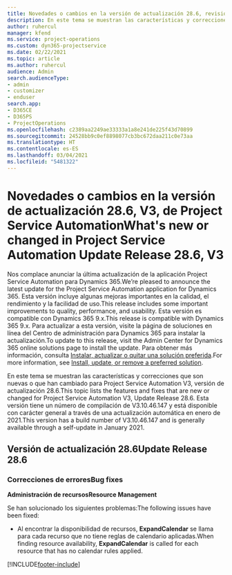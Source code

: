 ```yaml
---
title: Novedades o cambios en la versión de actualización 28.6, revisión V3, de Project Service Automation
description: En este tema se muestran las características y correcciones disponibles en Project Service Automation, versión de actualización 28.6, revisión V3.
author: ruhercul
manager: kfend
ms.service: project-operations
ms.custom: dyn365-projectservice
ms.date: 02/22/2021
ms.topic: article
ms.author: ruhercul
audience: Admin
search.audienceType:
- admin
- customizer
- enduser
search.app:
- D365CE
- D365PS
- ProjectOperations
ms.openlocfilehash: c2389aa2249ae33333a1a8e241de225f43d70899
ms.sourcegitcommit: 24528bb9c0ef8898077cb3bc672daa211c0e73aa
ms.translationtype: HT
ms.contentlocale: es-ES
ms.lasthandoff: 03/04/2021
ms.locfileid: "5481322"
---
```

# <a name="whats-new-or-changed-in-project-service-automation-update-release-286-v3"></a><span data-ttu-id="a0ede-103">Novedades o cambios en la versión de actualización 28.6, V3, de Project Service Automation</span><span class="sxs-lookup"><span data-stu-id="a0ede-103">What's new or changed in Project Service Automation Update Release 28.6, V3</span></span>

<span data-ttu-id="a0ede-104">Nos complace anunciar la última actualización de la aplicación Project Service Automation para Dynamics 365.</span><span class="sxs-lookup"><span data-stu-id="a0ede-104">We’re pleased to announce the latest update for the Project Service Automation application for Dynamics 365.</span></span> <span data-ttu-id="a0ede-105">Esta versión incluye algunas mejoras importantes en la calidad, el rendimiento y la facilidad de uso.</span><span class="sxs-lookup"><span data-stu-id="a0ede-105">This release includes some important improvements to quality, performance, and usability.</span></span> <span data-ttu-id="a0ede-106">Esta versión es compatible con Dynamics 365 9.x.</span><span class="sxs-lookup"><span data-stu-id="a0ede-106">This release is compatible with Dynamics 365 9.x.</span></span> <span data-ttu-id="a0ede-107">Para actualizar a esta versión, visite la página de soluciones en línea del Centro de administración para Dynamics 365 para instalar la actualización.</span><span class="sxs-lookup"><span data-stu-id="a0ede-107">To update to this release, visit the Admin Center for Dynamics 365 online solutions page to install the update.</span></span> <span data-ttu-id="a0ede-108">Para obtener más información, consulta [Instalar, actualizar o quitar una solución preferida](https://docs.microsoft.com/power-platform/admin/install-remove-preferred-solution).</span><span class="sxs-lookup"><span data-stu-id="a0ede-108">For more information, see [Install, update, or remove a preferred solution](https://docs.microsoft.com/power-platform/admin/install-remove-preferred-solution).</span></span>

<span data-ttu-id="a0ede-109">En este tema se muestran las características y correcciones que son nuevas o que han cambiado para Project Service Automation V3, versión de actualización 28.6.</span><span class="sxs-lookup"><span data-stu-id="a0ede-109">This topic lists the features and fixes that are new or changed for Project Service Automation V3, Update Release 28.6.</span></span> <span data-ttu-id="a0ede-110">Esta versión tiene un número de compilación de V3.10.46.147 y está disponible con carácter general a través de una actualización automática en enero de 2021.</span><span class="sxs-lookup"><span data-stu-id="a0ede-110">This version has a build number of V3.10.46.147 and is generally available through a self-update in January 2021.</span></span>

## <a name="update-release-286"></a><span data-ttu-id="a0ede-111">Versión de actualización 28.6</span><span class="sxs-lookup"><span data-stu-id="a0ede-111">Update Release 28.6</span></span>

### <a name="bug-fixes"></a><span data-ttu-id="a0ede-112">Correcciones de errores</span><span class="sxs-lookup"><span data-stu-id="a0ede-112">Bug fixes</span></span>


<span data-ttu-id="a0ede-113">**Administración de recursos**</span><span class="sxs-lookup"><span data-stu-id="a0ede-113">**Resource Management**</span></span>

<span data-ttu-id="a0ede-114">Se han solucionado los siguientes problemas:</span><span class="sxs-lookup"><span data-stu-id="a0ede-114">The following issues have been fixed:</span></span>

- <span data-ttu-id="a0ede-115">Al encontrar la disponibilidad de recursos, **ExpandCalendar** se llama para cada recurso que no tiene reglas de calendario aplicadas.</span><span class="sxs-lookup"><span data-stu-id="a0ede-115">When finding resource availability, **ExpandCalendar** is called for each resource that has no calendar rules applied.</span></span>


[!INCLUDE[footer-include](../includes/footer-banner.md)]
